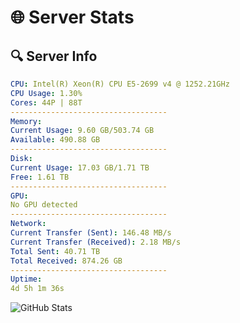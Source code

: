 # 🌐 Server Stats
## 🔍 Server Info
```yaml
CPU: Intel(R) Xeon(R) CPU E5-2699 v4 @ 1252.21GHz
CPU Usage: 1.30%
Cores: 44P | 88T
-----------------------------------
Memory:
Current Usage: 9.60 GB/503.74 GB
Available: 490.88 GB
-----------------------------------
Disk:
Current Usage: 17.03 GB/1.71 TB
Free: 1.61 TB
-----------------------------------
GPU:
No GPU detected
-----------------------------------
Network:
Current Transfer (Sent): 146.48 MB/s
Current Transfer (Received): 2.18 MB/s
Total Sent: 40.71 TB
Total Received: 874.26 GB
-----------------------------------
Uptime:
4d 5h 1m 36s
```
![GitHub Stats](https://img.shields.io/badge/Updated-2025-02-12_03:44:54-blue)